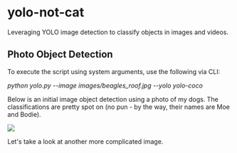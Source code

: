 # yolo-not-cat

Leveraging YOLO image detection to classify objects in images and videos.

## Photo Object Detection

To execute the script using system arguments, use the following via CLI:

*python yolo.py --image images/beagles_roof.jpg --yolo yolo-coco*

Below is an initial image object detection using a photo of my dogs. The classifications are pretty spot on (no pun - by the way, their names are Moe and Bodie).

<img src="https://github.com/datavizhokie/yolo-not-cat/blob/main/beages_roof_class_result.png">

Let's take a look at another more complicated image.
